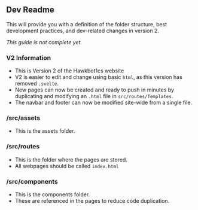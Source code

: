 ## Dev Readme

This will provide you with a definition of the folder structure, best development practices, and dev-related changes in version 2.

*This guide is not complete yet.*

### V2 Information

-   This is Version 2 of the Hawkbot1cs website
-   V2 is easier to edit and change using basic `html`, as this version has removed `.svelte`.
-   New pages can now be created and ready to push in minutes by duplicating and modifying an `.html` file in `src/routes/Templates`.
-   The navbar and footer can now be modified site-wide from a single file.

### /src/assets

-   This is the assets folder.

### /src/routes

-   This is the folder where the pages are stored.
-   All webpages should be called  `index.html `


### /src/components

-   This is the components folder.
-   These are referenced in the pages to reduce code duplication.

